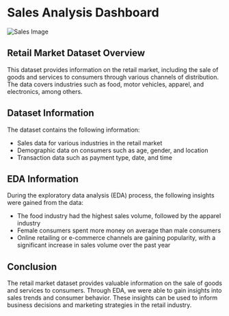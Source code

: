# Sales Analysis Dashboard
![Sales Image](https://accelerationeconomy.com/wp-content/uploads/2021/05/WnPx1616681275960.jpeg)

## Retail Market Dataset Overview

This dataset provides information on the retail market, including the sale of goods and services to consumers through various channels of distribution. The data covers industries such as food, motor vehicles, apparel, and electronics, among others.

## Dataset Information
The dataset contains the following information:

- Sales data for various industries in the retail market
- Demographic data on consumers such as age, gender, and location
- Transaction data such as payment type, date, and time

## EDA Information
During the exploratory data analysis (EDA) process, the following insights were gained from the data:

- The food industry had the highest sales volume, followed by the apparel industry
- Female consumers spent more money on average than male consumers
- Online retailing or e-commerce channels are gaining popularity, with a significant increase in sales volume over the past year

## Conclusion

The retail market dataset provides valuable information on the sale of goods and services to consumers. Through EDA, we were able to gain insights into sales trends and consumer behavior. These insights can be used to inform business decisions and marketing strategies in the retail industry.



